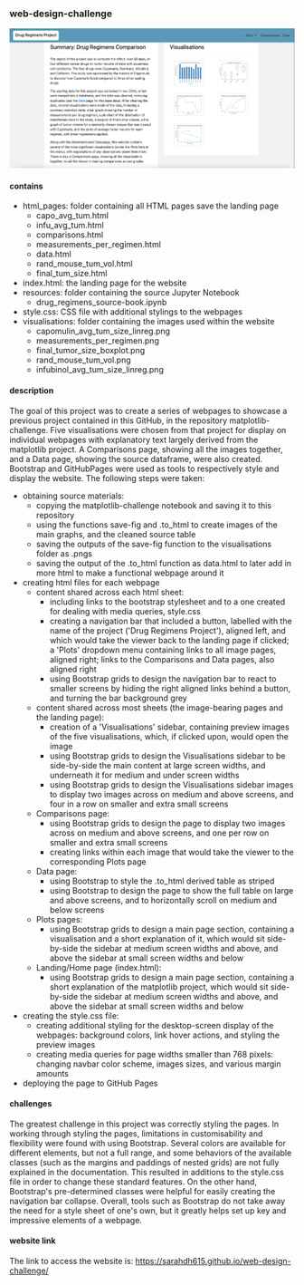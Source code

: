 ### web-design-challenge

![Website Preview](/images/pagePreview.png)

#### contains
- html_pages: folder containing all HTML pages save the landing page
    - capo_avg_tum.html		
    - infu_avg_tum.html
    - comparisons.html		
    - measurements_per_regimen.html
    - data.html			
    - rand_mouse_tum_vol.html
    - final_tum_size.html
- index.html: the landing page for the website
- resources: folder containing the source Jupyter Notebook
    - drug_regimens_source-book.ipynb
- style.css: CSS file with additional stylings to the webpages
- visualisations: folder containing the images used within the website
    - capomulin_avg_tum_size_linreg.png	
    - measurements_per_regimen.png
    - final_tumor_size_boxplot.png		
    - rand_mouse_tum_vol.png
    - infubinol_avg_tum_size_linreg.png

#### description
The goal of this project was to create a series of webpages to showcase a previous project contained in this GitHub, in the repository matplotlib-challenge. Five visualisations were chosen from that project for display on individual webpages with explanatory text largely derived from the matplotlib project. A Comparisons page, showing all the images together, and a Data page, showing the source dataframe, were also created. Bootstrap and GitHubPages were used as tools to respectively style and display the website. The following steps were taken:
- obtaining source materials:
    - copying the matplotlib-challenge notebook and saving it to this repository
    - using the functions save-fig and .to_html to create images of the main graphs, and the cleaned source table
    - saving the outputs of the save-fig function to the visualisations folder as .pngs
    - saving the output of the .to_html function as data.html to later add in more html to make a functional webpage around it
- creating html files for each webpage
    - content shared across each html sheet:
        - including links to the bootstrap stylesheet and to a one created for dealing with media queries, style.css
        - creating a navigation bar that included a button, labelled with the name of the project ('Drug Regimens Project'), aligned left, and which would take the viewer back to the landing page if clicked; a 'Plots' dropdown menu containing links to all image pages, aligned right; links to the Comparisons and Data pages, also aligned right
        - using Bootstrap grids to design the navigation bar to react to smaller screens by hiding the right aligned links behind a button, and turning the bar background grey 
    - content shared across most sheets (the image-bearing pages and the landing page):
        - creation of a 'Visualisations' sidebar, containing preview images of the five visualisations, which, if clicked upon, would open the image
        - using Bootstrap grids to design the Visualisations sidebar to be side-by-side the main content at large screen widths, and underneath it for medium and under screen widths
        - using Bootstrap grids to design the Visualisations sidebar images to display two images across on medium and above screens, and four in a row on smaller and extra small screens
    - Comparisons page:
        - using Bootstrap grids to design the page to display two images across on medium and above screens, and one per row on smaller and extra small screens
        - creating links within each image that would take the viewer to the corresponding Plots page
    - Data page:
        - using Bootstrap to style the .to_html derived table as striped
        - using Bootstrap to design the page to show the full table on large and above screens, and to horizontally scroll on medium and below screens
    - Plots pages:
        - using Bootstrap grids to design a main page section, containing a visualisation and a short explanation of it, which would sit side-by-side the sidebar at medium screen widths and above, and above the sidebar at small screen widths and below
    -  Landing/Home page (index.html):
        - using Bootstrap grids to design a main page section, containing  a short explanation of the matplotlib project, which would sit side-by-side the sidebar at medium screen widths and above, and above the sidebar at small screen widths and below
- creating the style.css file:
    - creating additional styling for the desktop-screen display of the webpages: background colors, link hover actions, and styling the preview images
    - creating media queries for page widths smaller than 768 pixels: changing navbar color scheme, images sizes, and various margin amounts
- deploying the page to GitHub Pages
        
#### challenges

The greatest challenge in this project was correctly styling the pages. In working through styling the pages, limitations in customisability and flexibility were found with using Bootstrap. Several colors are available for different elements, but not a full range, and some behaviors of the available classes (such as the margins and paddings of nested grids) are not fully explained in the documentation. This resulted in additions to the style.css file in order to change these standard features. On the other hand, Bootstrap's pre-determined classes were helpful for easily creating the navigation bar collapse. Overall, tools such as Bootstrap do not take away the need for a style sheet of one's own, but it greatly helps set up key and impressive elements of a webpage. 

#### website link

The link to access the website is: https://sarahdh615.github.io/web-design-challenge/